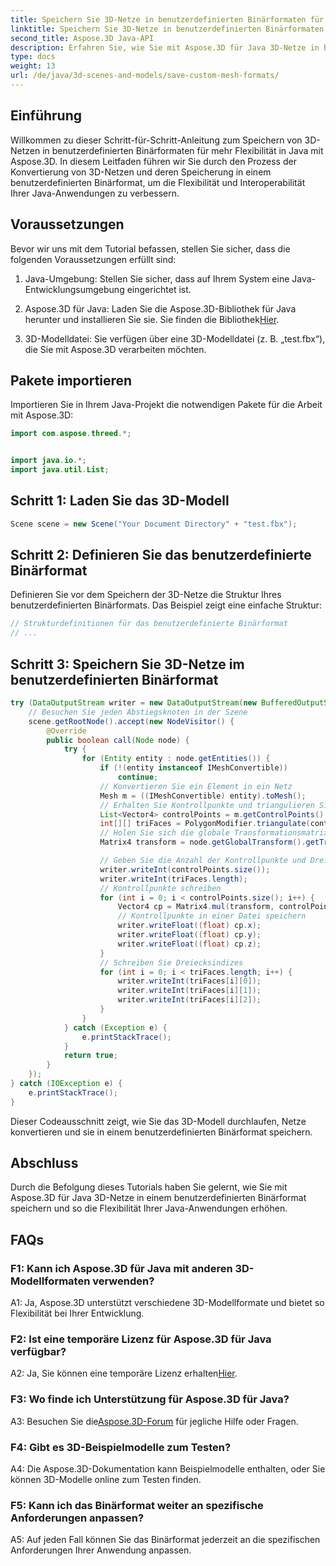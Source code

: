 ```yaml
---
title: Speichern Sie 3D-Netze in benutzerdefinierten Binärformaten für mehr Flexibilität in Java
linktitle: Speichern Sie 3D-Netze in benutzerdefinierten Binärformaten für mehr Flexibilität in Java
second_title: Aspose.3D Java-API
description: Erfahren Sie, wie Sie mit Aspose.3D für Java 3D-Netze in benutzerdefinierten Binärformaten speichern. Erhöhen Sie die Flexibilität in Java-Anwendungen mit diesem Schritt-für-Schritt-Tutorial.
type: docs
weight: 13
url: /de/java/3d-scenes-and-models/save-custom-mesh-formats/
---
```

## Einführung

Willkommen zu dieser Schritt-für-Schritt-Anleitung zum Speichern von 3D-Netzen in benutzerdefinierten Binärformaten für mehr Flexibilität in Java mit Aspose.3D. In diesem Leitfaden führen wir Sie durch den Prozess der Konvertierung von 3D-Netzen und deren Speicherung in einem benutzerdefinierten Binärformat, um die Flexibilität und Interoperabilität Ihrer Java-Anwendungen zu verbessern.

## Voraussetzungen

Bevor wir uns mit dem Tutorial befassen, stellen Sie sicher, dass die folgenden Voraussetzungen erfüllt sind:

1. Java-Umgebung: Stellen Sie sicher, dass auf Ihrem System eine Java-Entwicklungsumgebung eingerichtet ist.

2.  Aspose.3D für Java: Laden Sie die Aspose.3D-Bibliothek für Java herunter und installieren Sie sie. Sie finden die Bibliothek[Hier](https://releases.aspose.com/3d/java/).

3. 3D-Modelldatei: Sie verfügen über eine 3D-Modelldatei (z. B. „test.fbx“), die Sie mit Aspose.3D verarbeiten möchten.

## Pakete importieren

Importieren Sie in Ihrem Java-Projekt die notwendigen Pakete für die Arbeit mit Aspose.3D:

```java
import com.aspose.threed.*;


import java.io.*;
import java.util.List;
```

## Schritt 1: Laden Sie das 3D-Modell

```java
Scene scene = new Scene("Your Document Directory" + "test.fbx");
```

## Schritt 2: Definieren Sie das benutzerdefinierte Binärformat

Definieren Sie vor dem Speichern der 3D-Netze die Struktur Ihres benutzerdefinierten Binärformats. Das Beispiel zeigt eine einfache Struktur:

```java
// Strukturdefinitionen für das benutzerdefinierte Binärformat
// ...
```

## Schritt 3: Speichern Sie 3D-Netze im benutzerdefinierten Binärformat

```java
try (DataOutputStream writer = new DataOutputStream(new BufferedOutputStream(new FileOutputStream("Your Document Directory" + "Save3DMeshesInCustomBinaryFormat_out")))) {
    // Besuchen Sie jeden Abstiegsknoten in der Szene
    scene.getRootNode().accept(new NodeVisitor() {
        @Override
        public boolean call(Node node) {
            try {
                for (Entity entity : node.getEntities()) {
                    if (!(entity instanceof IMeshConvertible))
                        continue;
                    // Konvertieren Sie ein Element in ein Netz
                    Mesh m = ((IMeshConvertible) entity).toMesh();
                    // Erhalten Sie Kontrollpunkte und triangulieren Sie das Netz
                    List<Vector4> controlPoints = m.getControlPoints();
                    int[][] triFaces = PolygonModifier.triangulate(controlPoints, m.getPolygons());
                    // Holen Sie sich die globale Transformationsmatrix
                    Matrix4 transform = node.getGlobalTransform().getTransformMatrix();

                    // Geben Sie die Anzahl der Kontrollpunkte und Dreiecksindizes an
                    writer.writeInt(controlPoints.size());
                    writer.writeInt(triFaces.length);
                    // Kontrollpunkte schreiben
                    for (int i = 0; i < controlPoints.size(); i++) {
                        Vector4 cp = Matrix4.mul(transform, controlPoints.get(i));
                        // Kontrollpunkte in einer Datei speichern
                        writer.writeFloat((float) cp.x);
                        writer.writeFloat((float) cp.y);
                        writer.writeFloat((float) cp.z);
                    }
                    // Schreiben Sie Dreiecksindizes
                    for (int i = 0; i < triFaces.length; i++) {
                        writer.writeInt(triFaces[i][0]);
                        writer.writeInt(triFaces[i][1]);
                        writer.writeInt(triFaces[i][2]);
                    }
                }
            } catch (Exception e) {
                e.printStackTrace();
            }
            return true;
        }
    });
} catch (IOException e) {
    e.printStackTrace();
}
```

Dieser Codeausschnitt zeigt, wie Sie das 3D-Modell durchlaufen, Netze konvertieren und sie in einem benutzerdefinierten Binärformat speichern.

## Abschluss

Durch die Befolgung dieses Tutorials haben Sie gelernt, wie Sie mit Aspose.3D für Java 3D-Netze in einem benutzerdefinierten Binärformat speichern und so die Flexibilität Ihrer Java-Anwendungen erhöhen.

## FAQs

### F1: Kann ich Aspose.3D für Java mit anderen 3D-Modellformaten verwenden?

A1: Ja, Aspose.3D unterstützt verschiedene 3D-Modellformate und bietet so Flexibilität bei Ihrer Entwicklung.

### F2: Ist eine temporäre Lizenz für Aspose.3D für Java verfügbar?

 A2: Ja, Sie können eine temporäre Lizenz erhalten[Hier](https://purchase.aspose.com/temporary-license/).

### F3: Wo finde ich Unterstützung für Aspose.3D für Java?

 A3: Besuchen Sie die[Aspose.3D-Forum](https://forum.aspose.com/c/3d/18) für jegliche Hilfe oder Fragen.

### F4: Gibt es 3D-Beispielmodelle zum Testen?

A4: Die Aspose.3D-Dokumentation kann Beispielmodelle enthalten, oder Sie können 3D-Modelle online zum Testen finden.

### F5: Kann ich das Binärformat weiter an spezifische Anforderungen anpassen?

A5: Auf jeden Fall können Sie das Binärformat jederzeit an die spezifischen Anforderungen Ihrer Anwendung anpassen.